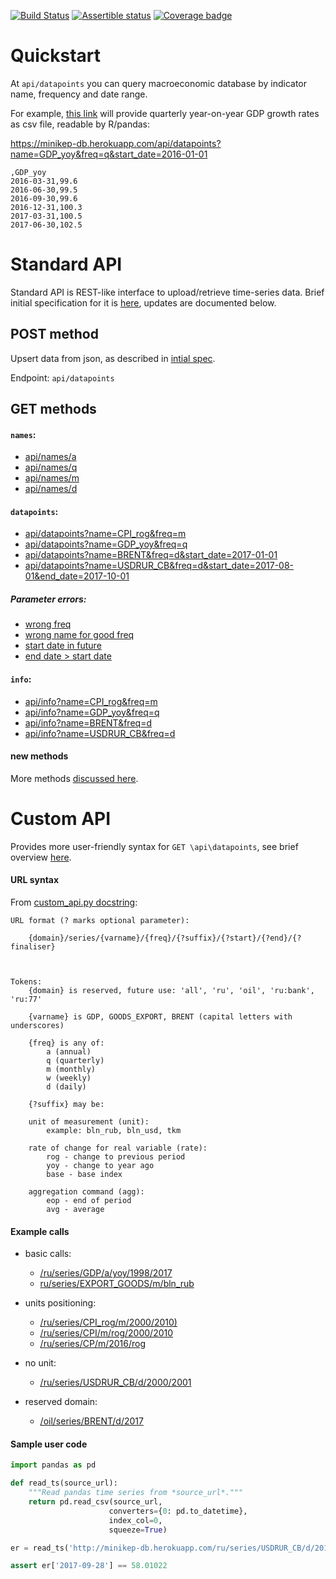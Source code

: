 [![Build Status](https://travis-ci.org/mini-kep/db.svg?branch=master)](https://travis-ci.org/mini-kep/db)
[![Assertible status](https://assertible.com/apis/56e34b07-ae3a-4248-937e-fef69d8ec2f2/status?api_token=VkiQoHOdjWU3vGv2)](https://assertible.com/dashboard#/services/56e34b07-ae3a-4248-937e-fef69d8ec2f2/results)
[![Coverage badge](https://codecov.io/gh/mini-kep/db/branch/master/graphs/badge.svg)](https://codecov.io/gh/mini-kep/db)

# Quickstart

At ```api/datapoints``` you can query macroeconomic database by indicator name, frequency and date range. 

For example, [this link](https://minikep-db.herokuapp.com/api/datapoints?name=GDP_yoy&freq=q&start_date=2016-01-01) 
will provide quarterly year-on-year GDP growth rates as csv file, readable by R/pandas:

<https://minikep-db.herokuapp.com/api/datapoints?name=GDP_yoy&freq=q&start_date=2016-01-01>

```
,GDP_yoy
2016-03-31,99.6
2016-06-30,99.5
2016-09-30,99.6
2016-12-31,100.3
2017-03-31,100.5
2017-06-30,102.5
```

# Standard API 

Standard API is REST-like interface to upload/retrieve time-series data. 
Brief initial specification for it is [here](https://mini-kep.github.io/documentation/database/),
updates are documented below.

## POST method

Upsert data from json, as described in [intial spec](https://mini-kep.github.io/documentation/database/#post).

Endpoint: ```api/datapoints``` 

## GET methods 

#### ```names```:
- [api/names/a](https://minikep-db.herokuapp.com/api/names/a)
- [api/names/q](https://minikep-db.herokuapp.com/api/names/q)
- [api/names/m](https://minikep-db.herokuapp.com/api/names/m)
- [api/names/d](https://minikep-db.herokuapp.com/api/names/d)

#### ```datapoints```:
- [api/datapoints?name=CPI_rog&freq=m](https://minikep-db.herokuapp.com/api/datapoints?name=CPI_rog&freq=m)
- [api/datapoints?name=GDP_yoy&freq=q](https://minikep-db.herokuapp.com/api/datapoints?name=GDP_yoy&freq=q)
- [api/datapoints?name=BRENT&freq=d&start_date=2017-01-01](https://minikep-db.herokuapp.com/api/datapoints?name=BRENT&freq=d&start_date=2017-01-01)
- [api/datapoints?name=USDRUR_CB&freq=d&start_date=2017-08-01&end_date=2017-10-01](https://minikep-db.herokuapp.com/api/datapoints?name=USDRUR_CB&freq=d&start_date=2017-08-01&end_date=2017-10-01)

##### Parameter errors:
- [wrong freq](https://minikep-db.herokuapp.com/api/datapoints?name=ABC&freq=z&format=json)
- [wrong name for good freq](https://minikep-db.herokuapp.com/api/datapoints?name=ABC&freq=q&format=json)
- [start date in future](https://minikep-db.herokuapp.com/api/datapoints?name=BRENT&freq=d&start_date=2025-01-01)
- [end date > start date](https://minikep-db.herokuapp.com/api/datapoints?name=BRENT&freq=d&start_date=2015-01-01&end_date=2000-01-01)


#### ```info```:
- [api/info?name=CPI_rog&freq=m](https://minikep-db.herokuapp.com/api/info?name=CPI_rog&freq=m)
- [api/info?name=GDP_yoy&freq=q](https://minikep-db.herokuapp.com/api/info?name=GDP_yoy&freq=q)
- [api/info?name=BRENT&freq=d](https://minikep-db.herokuapp.com/api/info?name=BRENT&freq=d)
- [api/info?name=USDRUR_CB&freq=d](https://minikep-db.herokuapp.com/api/info?name=USDRUR_CB&freq=d)

#### new methods

More methods [discussed here](https://github.com/mini-kep/db/issues/8#issuecomment-336152762).


# Custom API

Provides more user-friendly syntax for ```GET \api\datapoints```, 
see brief overview [here](https://mini-kep.github.io/documentation/custom_api/). 


#### URL syntax

From [custom_api.py docstring](https://github.com/mini-kep/db/blob/master/db/custom_api/custom_api.py#L1-L36):

```
URL format (? marks optional parameter):

    {domain}/series/{varname}/{freq}/{?suffix}/{?start}/{?end}/{?finaliser}
    
    
	
Tokens:
	{domain} is reserved, future use: 'all', 'ru', 'oil', 'ru:bank', 'ru:77'
	
	{varname} is GDP, GOODS_EXPORT, BRENT (capital letters with underscores)
	
	{freq} is any of:
	    a (annual)
	    q (quarterly)
	    m (monthly)
	    w (weekly)
	    d (daily)
	
	{?suffix} may be:
	
	unit of measurement (unit):
		example: bln_rub, bln_usd, tkm
	
	rate of change for real variable (rate):
		rog - change to previous period
		yoy - change to year ago
		base - base index
	
	aggregation command (agg):
		eop - end of period
		avg - average
```		


#### Example calls

- basic calls:
    - [/ru/series/GDP/a/yoy/1998/2017](http://mini-kep.herokuapp.com/ru/series/GDP/a/yoy/1998/2017)
    - [ru/series/EXPORT_GOODS/m/bln_rub](http://mini-kep.herokuapp.com/ru/series/EXPORT_GOODS/m/bln_rub)
    
- units positioning:
    - [/ru/series/CPI_rog/m/2000/2010)](http://mini-kep.herokuapp.com/ru/series/CPI_rog/m/2000/2010)
    - [/ru/series/CPI/m/rog/2000/2010](http://mini-kep.herokuapp.com/ru/series/CPI/m/rog/2000/2010)
    - [/ru/series/CP/m/2016/rog](https://minikep-db.herokuapp.com/ru/series/CPI/m/2016/rog)

- no unit:
    - [/ru/series/USDRUR_CB/d/2000/2001](https://minikep-db.herokuapp.com/ru/series/USDRUR_CB/d/2015/2016)

- reserved domain:
    - [/oil/series/BRENT/d/2017](https://minikep-db.herokuapp.com/oil/series/BRENT/d/2017)
    

#### Sample user code

```python
import pandas as pd

def read_ts(source_url):
	"""Read pandas time series from *source_url*."""
	return pd.read_csv(source_url, 
                      converters={0: pd.to_datetime}, 
                      index_col=0,
                      squeeze=True)

er = read_ts('http://minikep-db.herokuapp.com/ru/series/USDRUR_CB/d/2017/')

assert er['2017-09-28'] == 58.01022

```

